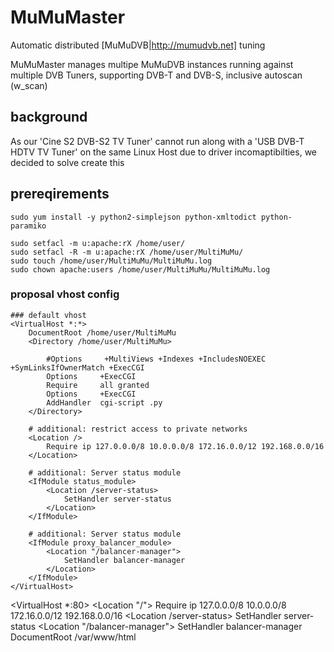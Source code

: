 # MuMuMaster
Automatic distributed [MuMuDVB|http://mumudvb.net] tuning

MuMuMaster manages multipe MuMuDVB instances running against multiple DVB Tuners, supporting DVB-T and DVB-S, inclusive autoscan (w_scan)

## background
As our 'Cine S2 DVB-S2 TV Tuner' cannot run along with a 'USB DVB-T HDTV TV Tuner' on the same Linux Host due to driver incomaptibilties, we decided to solve create this



## prereqirements
```
sudo yum install -y python2-simplejson python-xmltodict python-paramiko

sudo setfacl -m u:apache:rX /home/user/
sudo setfacl -R -m u:apache:rX /home/user/MultiMuMu/
sudo touch /home/user/MultiMuMu/MultiMuMu.log
sudo chown apache:users /home/user/MultiMuMu/MultiMuMu.log
```


### proposal vhost config
```
### default vhost
<VirtualHost *:*>
    DocumentRoot /home/user/MultiMuMu
    <Directory /home/user/MultiMuMu>

        #Options     +MultiViews +Indexes +IncludesNOEXEC +SymLinksIfOwnerMatch +ExecCGI
        Options     +ExecCGI
        Require     all granted
        Options     +ExecCGI
        AddHandler  cgi-script .py
    </Directory>

    # additional: restrict access to private networks
    <Location />
        Require ip 127.0.0.0/8 10.0.0.0/8 172.16.0.0/12 192.168.0.0/16
    </Location>

    # additional: Server status module
    <IfModule status_module>
        <Location /server-status>
            SetHandler server-status
        </Location>
    </IfModule>

    # additional: Server status module
    <IfModule proxy_balancer_module>
        <Location "/balancer-manager">
            SetHandler balancer-manager
        </Location>
    </IfModule>
</VirtualHost>
```



<VirtualHost *:80>
    <Location "/">
        Require ip 127.0.0.0/8 10.0.0.0/8 172.16.0.0/12 192.168.0.0/16
    </Location>
    <IfModule status_module>
        <Location /server-status>
            SetHandler server-status
        </Location>
    </IfModule>
    <IfModule proxy_balancer_module>
        <Location "/balancer-manager">
            SetHandler balancer-manager
        </Location>
    </IfModule>
    DocumentRoot /var/www/html
</VirtualHost>
